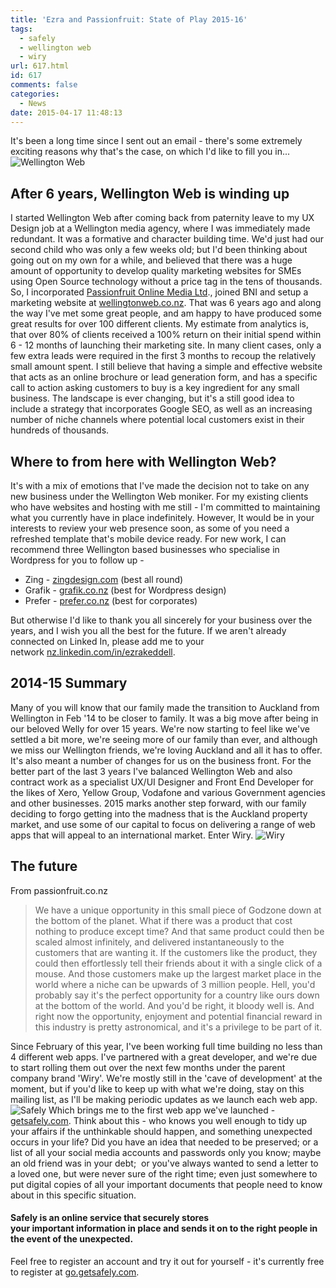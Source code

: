 ```yaml
---
title: 'Ezra and Passionfruit: State of Play 2015-16'
tags:
  - safely
  - wellington web
  - wiry
url: 617.html
id: 617
comments: false
categories:
  - News
date: 2015-04-17 11:48:13
---
```


It's been a long time since I sent out an email - there's some extremely exciting reasons why that's the case, on which I'd like to fill you in... ![Wellington Web](http://ezra.keddell.co.nz/wp-content/uploads/2015/04/WW.png)

After 6 years, Wellington Web is winding up
-------------------------------------------

I started Wellington Web after coming back from paternity leave to my UX Design job at a Wellington media agency, where I was immediately made redundant. It was a formative and character building time. We'd just had our second child who was only a few weeks old; but I'd been thinking about going out on my own for a while, and believed that there was a huge amount of opportunity to develop quality marketing websites for SMEs using Open Source technology without a price tag in the tens of thousands. So, I incorporated [Passionfruit Online Media Ltd](http://marketing.passionfruit.co.nz/t/r-l-qujgky-l-j/)., joined BNI and setup a marketing website at [wellingtonweb.co.nz](http://marketing.passionfruit.co.nz/t/r-l-qujgky-l-t/). That was 6 years ago and along the way I've met some great people, and am happy to have produced some great results for over 100 different clients. My estimate from analytics is, that over 80% of clients received a 100% return on their initial spend within 6 - 12 months of launching their marketing site. In many client cases, only a few extra leads were required in the first 3 months to recoup the relatively small amount spent. I still believe that having a simple and effective website that acts as an online brochure or lead generation form, and has a specific call to action asking customers to buy is a key ingredient for any small business. The landscape is ever changing, but it's a still good idea to include a strategy that incorporates Google SEO, as well as an increasing number of niche channels where potential local customers exist in their hundreds of thousands.

Where to from here with Wellington Web?
---------------------------------------

It's with a mix of emotions that I've made the decision not to take on any new business under the Wellington Web moniker. For my existing clients who have websites and hosting with me still - I'm committed to maintaining what you currently have in place indefinitely. However, It would be in your interests to review your web presence soon, as some of you need a refreshed template that's mobile device ready. For new work, I can recommend three Wellington based businesses who specialise in Wordpress for you to follow up -

*   Zing - [zingdesign.com](http://marketing.passionfruit.co.nz/t/r-l-qujgky-l-i/) (best all round)
*   Grafik - [grafik.co.nz](http://marketing.passionfruit.co.nz/t/r-l-qujgky-l-d/) (best for Wordpress design)
*   Prefer - [prefer.co.nz](http://marketing.passionfruit.co.nz/t/r-l-qujgky-l-h/) (best for corporates)

But otherwise I'd like to thank you all sincerely for your business over the years, and I wish you all the best for the future. If we aren't already connected on Linked In, please add me to your network [nz.linkedin.com/in/ezrakeddell](http://marketing.passionfruit.co.nz/t/r-l-qujgky-l-k/).

2014-15 Summary
---------------

Many of you will know that our family made the transition to Auckland from Wellington in Feb '14 to be closer to family. It was a big move after being in our beloved Welly for over 15 years. We're now starting to feel like we've settled a bit more, we're seeing more of our family than ever, and although we miss our Wellington friends, we're loving Auckland and all it has to offer. It's also meant a number of changes for us on the business front. For the better part of the last 3 years I've balanced Wellington Web and also contract work as a specialist UX/UI Designer and Front End Developer for the likes of Xero, Yellow Group, Vodafone and various Government agencies and other businesses. 2015 marks another step forward, with our family deciding to forgo getting into the madness that is the Auckland property market, and use some of our capital to focus on delivering a range of web apps that will appeal to an international market. Enter Wiry. ![Wiry](http://ezra.keddell.co.nz/wp-content/uploads/2015/04/wiry-full.png)

The future
----------

From passionfruit.co.nz

> We have a unique opportunity in this small piece of Godzone down at the bottom of the planet. What if there was a product that cost nothing to produce except time? And that same product could then be scaled almost infinitely, and delivered instantaneously to the customers that are wanting it. If the customers like the product, they could then effortlessly tell their friends about it with a single click of a mouse. And those customers make up the largest market place in the world where a niche can be upwards of 3 million people. Hell, you'd probably say it's the perfect opportunity for a country like ours down at the bottom of the world. And you'd be right, it bloody well is. And right now the opportunity, enjoyment and potential financial reward in this industry is pretty astronomical, and it's a privilege to be part of it.

Since February of this year, I've been working full time building no less than 4 different web apps. I've partnered with a great developer, and we're due to start rolling them out over the next few months under the parent company brand 'Wiry'. We're mostly still in the 'cave of development' at the moment, but if you'd like to keep up with what we're doing, stay on this mailing list, as I'll be making periodic updates as we launch each web app. ![Safely](http://ezra.keddell.co.nz/wp-content/uploads/2015/04/safely-logo.png) Which brings me to the first web app we've launched - [getsafely.com](http://marketing.passionfruit.co.nz/t/r-l-qujgky-l-u/). Think about this - who knows you well enough to tidy up your affairs if the unthinkable should happen, and something unexpected occurs in your life? Did you have an idea that needed to be preserved; or a list of all your social media accounts and passwords only you know; maybe an old friend was in your debt;  or you've always wanted to send a letter to a loved one, but were never sure of the right time; even just somewhere to put digital copies of all your important documents that people need to know about in this specific situation.

#### Safely is an online service that securely stores your important information in place and sends it on to the right people in the event of the unexpected.

Feel free to register an account and try it out for yourself - it's currently free to register at [go.getsafely.com](http://marketing.passionfruit.co.nz/t/r-l-qujgky-l-o/).